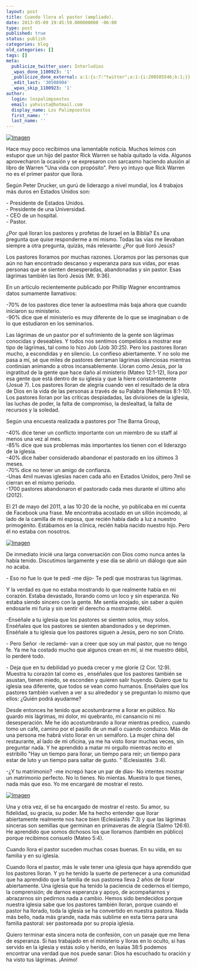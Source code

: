 ```yaml
---
layout: post
title: Cuando llora el pastor (ampliado).
date: 2013-05-09 19:45:59.000000000 -06:00
type: post
published: true
status: publish
categories: blog
old_categories: []
tags: []
meta:
  publicize_twitter_user: Interludios
  _wpas_done_1100923: '1'
  _publicize_done_external: a:1:{s:7:"twitter";a:1:{i:200585546;b:1;}}
  _edit_last: '30508904'
  _wpas_skip_1100923: '1'
author:
  login: lospalimpsestos
  email: yahvista@hotmail.com
  display_name: Los Palimpsestos
  first_name: ''
  last_name: ''
---
```

<p><a href="http://lospalimpsestos.files.wordpress.com/2013/05/600932_10151366065310064_866075922_n.jpg"><img class="size-full wp-image" id="i-1298" alt="Imagen" src="{{ site.baseurl }}/assets/600932_10151366065310064_866075922_n.jpg" /></a></p>
<p>Hace muy poco recibimos una lamentable noticia. Muchos leímos con estupor que un hijo del pastor Rick Warren se había quitado la vida. Algunos aprovecharon la ocasión y se expresaron con sarcasmo haciendo alusión al libro de Warren "Una vida con propósito". Pero yo intuyo que Rick Warren no es el primer pastor que llora.</p>
<p>Según Peter Drucker, un gurú de liderazgo a nivel mundial, los 4 trabajos más duros en Estados Unidos son:</p>
<p>- Presidente de Estados Unidos.<br />
- Presidente de una Universidad.<br />
- CEO de un hospital.<br />
- Pastor.</p>
<p>¿Por qué lloran los pastores y profetas de Israel en la Biblia? Es una pregunta que quise responderme a mí mismo. Todas las vías me llevaban siempre a otra pregunta, quizás, más relevante: ¿Por qué lloró Jesús?</p>
<p>Los pastores lloramos por muchas razones. Lloramos por las personas que aún no han encontrado descanso y esperanza para sus vidas, por esas personas que se sienten desesperadas, abandonadas y sin pastor. Esas lágrimas también las lloró Jesús (Mt. 9:36).</p>
<p>En un artículo recientemente publicado por Phillip Wagner encontramos datos sumamente llamativos:</p>
<p>-70% de los pastores dice tener la autoestima más baja ahora que cuando iniciaron su ministerio.<br />
-90% dice que el ministerio es muy diferente de lo que se imaginaban o de lo que estudiaron en los seminarios.</p>
<p>Las lágrimas de un pastor por el sufrimiento de la gente son lágrimas conocidas y deseables. Y todos nos sentimos compelidos a mostrar ese tipo de lágrimas, tal como lo hizo Job (Job 30:25). Pero los pastores lloran mucho, a escondidas y en silencio. Lo confieso abiertamente. Y no solo me pasa a mí, sé que miles de pastores derraman lágrimas silenciosas mientras continúan animando a otros incansablemente. Lloran como Jesús, por la ingratitud de la gente que hace daño al ministerio (Mateo 12:1-12), llora por esa gente que está dentro de su iglesia y que la hiere constantemente (Josué 7). Los pastores lloran de alegría cuando ven el resultado de la obra de Dios en la vida de las personas a través de su Palabra (Nehemías 8:1-10). Los pastores lloran por las críticas despiadadas, las divisiones de la iglesia, las luchas de poder, la falta de compromiso, la deslealtad, la falta de recursos y la soledad.</p>
<p>Según una encuesta realizada a pastores por The Barna Group,</p>
<p>-40% dice tener un conflicto importante con un miembro de su staff al menos una vez al mes.<br />
-85% dice que sus problemas más importantes los tienen con el liderazgo de la iglesia.<br />
-40% dice haber considerado abandonar el pastorado en los últimos 3 meses.<br />
-70% dice no tener un amigo de confianza.<br />
-Unas 4mil nuevas iglesias nacen cada año en Estados Unidos, pero 7mil se cierran en el mismo periodo.<br />
-1700 pastores abandonaron el pastorado cada mes durante el último año (2012).</p>
<p>El 21 de mayo del 2011, a las 10:20 de la noche, yo publicaba en mi cuenta de Facebook una frase. Me encontraba acostado en un sillón incómodo, al lado de la camilla de mi esposa, que recién había dado a luz a nuestro primogénito. Estábamos en la clínica, recién había nacido nuestro hijo. Pero él no estaba con nosotros.</p>
<p><a href="http://lospalimpsestos.files.wordpress.com/2013/05/405639_10150571785385973_92655948_n.jpg"><img class="size-full wp-image" id="i-1235" alt="Imagen" src="{{ site.baseurl }}/assets/405639_10150571785385973_92655948_n.jpg" /></a></p>
<p>De inmediato inicié una larga conversación con Dios como nunca antes la había tenido. Discutimos largamente y ese día se abrió un diálogo que aún no acaba.</p>
<p>- Eso no fue lo que te pedí -me dijo- Te pedí que mostraras tus lágrimas.</p>
<p>Y la verdad es que no estaba mostrando lo que realmente había en mi corazón. Estaba devastado, llorando como un loco y sin esperanza. No estaba siendo sincero con la gente. Me sentía enojado, sin saber a quién endosarle mi furia y sin sentir el derecho a mostrarme débil.</p>
<p>-Enséñale a tu iglesia que los pastores se sienten solos, muy solos. Enséñales que los pastores se sienten abandonados y se deprimen. Enséñale a tu iglesia que los pastores siguen a Jesús, pero no son Cristo.</p>
<p>- Pero Señor -le reclamé- van a creer que soy un mal pastor, que no tengo fe. Ya me ha costado mucho que algunos crean en mí, si me muestro débil, lo perderé todo.</p>
<p>- Deja que en tu debilidad yo pueda crecer y me gloríe (2 Cor. 12:9). Muestra tu corazón tal como es , enséñales que los pastores también se asustan, tienen miedo, se esconden y quieren salir huyendo. Quiero que tu iglesia sea diferente, que todos se vean como humanos. Enséñales que los pastores también vuelven a ver a su alrededor y se preguntan lo mismo que ellos: ¿Quién podrá ayudarme?</p>
<p>Desde entonces he tenido que acostumbrarme a llorar en público. No guardo mis lágrimas, mi dolor, mi quebranto, mi cansancio ni mi desesperación. Me he ido acostumbrando a llorar mientras predico, cuando tomo un café, camino por el pasillo de un mall o cuando conduzco. Más de una persona me habrá visto llorar en un semáforo. La mujer china del restaurante, al lado de mi oficina, ya me ha visto llorar muchas veces, sin preguntar nada. Y he aprendido a matar mi orgullo mientras recito el estribillo "Hay un tiempo para llorar, un tiempo para reír; un tiempo para estar de luto y un tiempo para saltar de gusto. " (Eclesiastés  3:4).</p>
<p>-¿Y tu matrimonio? -me increpó hace un par de días- No intentes mostrar un matrimonio perfecto. No lo tienes. No mientas. Muestra lo que tienes, nada más que eso. Yo me encargaré de mostrar el resto.</p>
<p><a href="http://lospalimpsestos.files.wordpress.com/2013/05/552139_10151121700840973_246364578_n.jpg"><img class="size-full wp-image" id="i-1276" alt="Imagen" src="{{ site.baseurl }}/assets/552139_10151121700840973_246364578_n.jpg" /></a></p>
<p>Una y otra vez, él se ha encargado de mostrar el resto. Su amor, su fidelidad, su gracia, su poder. Me ha hecho entender que llorar abiertamente realmente nos hace bien (Eclesiastés 7:3) y que las lágrimas sinceras son semillas que germinan en primaveras de alegría (Salmo 126:6). He aprendido que somos dichosos los que lloramos (también en público) porque recibimos consuelo (Mateo 5:4).</p>
<p>Cuando llora el pastor suceden muchas cosas buenas. En su vida, en su familia y en su iglesia.</p>
<p>Cuando llora el pastor, más le vale tener una iglesia que haya aprendido que los pastores lloran. Y yo he tenido la suerte de pertenecer a una comunidad que ha aprendido que la familia de sus pastorea lleva 2 años de llorar abiertamente. Una iglesia que ha tenido la paciencia de cedernos el tiempo, la comprensión; de darnos esperanza y apoyo, de acompañarnos y abrazarnos sin pedirnos nada a cambio. Hemos sido bendecidos porque nuestra iglesia sabe que los pastores también lloran, porque cuando el pastor ha llorado, toda la iglesia se ha convertido en nuestra pastora. Nada más bello, nada más grande, nada más sublime en esta tierra para una familia pastoral: ser pastoreada por su propia iglesia.</p>
<p>Quiero terminar esta sincera nota de confesión, con un pasaje que me llena de esperanza. Si has trabajado en el ministerio y lloras en lo oculto, si has servido en la iglesia y estás solo y herido, en Isaías 38:5 podemos encontrar una verdad que nos puede sanar: Dios ha escuchado tu oración y ha visto tus lágrimas. ¡Animo!</p>
